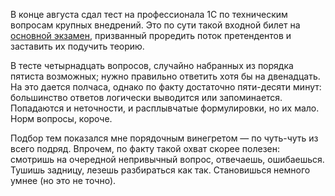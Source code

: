 ﻿В конце августа сдал тест на профессионала 1С по техническим вопросам крупных внедрений. Это по сути такой входной билет на [основной экзамен](https://1c.ru/rus/partners/training/uc1/course.jsp?id=199), призванный проредить поток претендентов и заставить их подучить теорию.

В тесте четырнадцать вопросов, случайно набранных из порядка пятиста возможных; нужно правильно ответить хотя бы на двенадцать. На это дается полчаса, однако по факту достаточно пяти-десяти минут: большинство ответов логически выводится или запоминается. Попадаются и неточности, и расплывчатые формулировки, но их мало. Норм вопросы, короче.

Подбор тем показался мне порядочным винегретом — по чуть-чуть из всего подряд. Впрочем, по факту такой охват скорее полезен: смотришь на очередной непривычный вопрос, отвечаешь, ошибаешься. Тушишь задницу, лезешь разбираться как так. Становишься немного умнее (но это не точно).